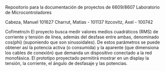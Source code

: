 Repositorio para la documentación de proyectos de
6609/8607 Laboratorio de Microcontroladores

Cabeza, Manuel 101627
Charrut, Matías - 101137
Itzcovitz, Axel - 100742

Cofímetro/n
El proyecto busca medir valores medios cuadráticos (RMS) de corriente y tensión de línea, además del desfase entre ambas, denominado cos(phi) (suponiendo que son sinusoidales). De estos parámetros se puede obtener así la potencia activa (o consumida) y la aparente (que dimensiona los cables de conexión) que demanda un dispositivo conectado a la red monofásica. El prototipo proyectado permitirá mostrar en un display la tensión, la corriente, el ángulo de desfasaje y las potencias.
